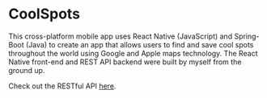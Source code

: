 # CoolSpots

This cross-platform mobile app uses React Native (JavaScript) and Spring-Boot (Java) to create an app 
that allows users to find and save cool spots throughout the world using Google and Apple maps technology. 
The React Native front-end and REST API backend were built by myself from the ground up.

Check out the RESTful API [here](github.com/OkayNiceBrian/coolspots-api).
